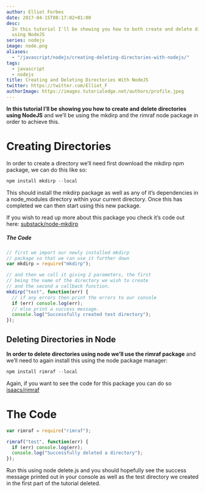 ```yaml
---
author: Elliot Forbes
date: 2017-04-15T08:17:02+01:00
desc:
  In this tutorial I'll be showing you how to both create and delete directories
  using NodeJS
series: nodejs
image: node.png
aliases:
  - "/javascript/nodejs/creating-deleting-directories-with-nodejs/"
tags:
  - javascript
  - nodejs
title: Creating and Deleting Directories With NodeJS
twitter: https://twitter.com/Elliot_F
authorImage: https://images.tutorialedge.net/authors/profile.jpeg
---
```


<strong>In this tutorial I’ll be showing you how to create and delete
directories using NodeJS</strong> and we’ll be using the mkdirp and the rimraf
node package in order to achieve this.

# Creating Directories

In order to create a directory we’ll need first download the mkdirp npm package,
we can do this like so:

```js
npm install mkdirp --local
```

This should install the mkdirp package as well as any of it’s dependencies in a
node_modules directory within your current directory. Once this has completed we
can then start using this new package.

If you wish to read up more about this package you check it’s code out here:
[substack/node-mkdirp](https://github.com/substack/node-mkdirp)

<h5>The Code</h5>

```js
// first we import our newly installed mkdirp
// package so that we can use it further down
var mkdirp = require("mkdirp");

// and then we call it giving 2 parameters, the first
// being the name of the directory we wish to create
// and the second a callback function.
mkdirp("test", function(err) {
  // if any errors then print the errors to our console
  if (err) console.log(err);
  // else print a success message.
  console.log("Successfully created test directory");
});
```

<h2>Deleting Directories in Node</h2>

<strong>In order to delete directories using node we’ll use the rimraf
package</strong> and we’ll need to again install this using the node package
manager:

```js
npm install rimraf --local
```

Again, if you want to see the code for this package you can do so
[isaacs/rimraf](https://github.com/isaacs/rimraf”)

# The Code

```js
var rimraf = require("rimraf");

rimraf("test", function(err) {
  if (err) console.log(err);
  console.log("Successfully deleted a directory");
});
```

Run this using node delete.js and you should hopefully see the success message
printed out in your console as well as the test directory we created in the
first part of the tutorial deleted.
